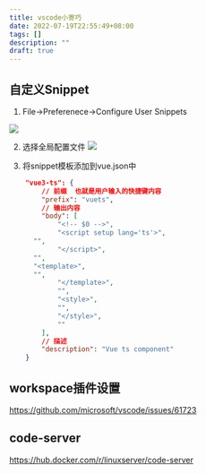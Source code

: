 ```yaml
---
title: vscode小寄巧
date: 2022-07-19T22:55:49+08:00
tags: []
description: ""
draft: true
---
```


## 自定义Snippet

1. File->Preferenece->Configure User Snippets

![](https://s2.loli.net/2022/07/12/geZr6pU7fCSlXnY.png)

2.  选择全局配置文件
![](https://s2.loli.net/2022/07/12/TGoFRA6Jsr92WlS.png)

3. 将snippet模板添加到vue.json中

```json
	"vue3-ts": {
		// 前缀  也就是用户输入的快捷键内容
		"prefix": "vuets",
		// 输出内容
		"body": [
			"<!-- $0 -->",
			"<script setup lang='ts'>",
      "",
			"</script>",
      "",
      "<template>",
      "",
			"</template>",
			"",
			"<style>",
			"",
			"</style>",
			""
		],
		// 描述
		"description": "Vue ts component"
	}

```


## workspace插件设置

https://github.com/microsoft/vscode/issues/61723


## code-server

https://hub.docker.com/r/linuxserver/code-server